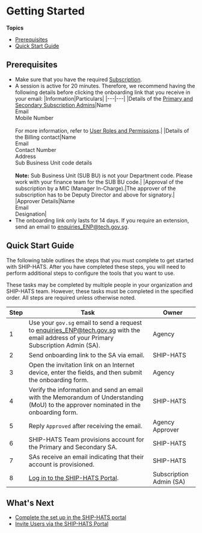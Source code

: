 # Getting Started

**Topics**
- [Prerequisites](#prerequisites)
- [Quick Start Guide](#quick-start-guide)

## Prerequisites

- Make sure that you have the required [Subscription](subscription).
- A session is active for 20 minutes. Therefore, we recommend having the following details before clicking the onboarding link that you receive in your email: 
    |Information|Particulars|
    |---|---|
    |Details of the [Primary and Secondary Subscription Admins](https://docs.developer.tech.gov.sg/docs/ship-hats-documentation/#/user-roles-permissions?id=sa-permissions)|Name<br>Email<br>Mobile Number<br><br>For more information, refer to [User Roles and Permissions](user-roles-permissions).| 
    |Details of the Billing contact|Name<br>Email<br>Contact Number<br>Address<br> Sub Business Unit code details<br><br>**Note:** Sub Business Unit (SUB BU) is not your Department code. Please work with your finance team for the SUB BU code.|
    |Approval of the subscription by a MIC (Manager In-Charge).|The approver of the subscription has to be Deputy Director and above for signatory.|
    |Approver Details|Name<br>Email<br>Designation| 
- The onboarding link only lasts for 14 days. If you require an extension, send an email to [enquiries_ENP@tech.gov.sg](mailto:enquiries_ENP@tech.gov.sg).

## Quick Start Guide 

The following table outlines the steps that you must complete to get started with SHIP-HATS. After you have completed these steps, you will need to perform additional steps to configure the tools that you want to use.  

These tasks may be completed by multiple people in your organization and SHIP-HATS team. However, these tasks must be completed in the specified order. All steps are required unless otherwise noted.


|Step|Task|Owner|
|---|---|---|
|1|Use your `gov.sg` email to send a request to [enquiries_ENP@tech.gov.sg](mailto:enquiries_ENP@tech.gov.sg) with the email address of your Primary Subscription Admin (SA).|Agency|
|2|Send onboarding link to the SA via email.|SHIP-HATS|
|3|Open the invitation link on an Internet device, enter the fields, and then submit the onboarding form.|Agency|
|4|Verify the information and send an email with the Memorandum of Understanding (MoU) to the approver nominated in the onboarding form.|SHIP-HATS|
|5|Reply `Approved` after receiving the email.|Agency Approver|
|6|SHIP-HATS Team provisions account for the Primary and Secondary SA.|SHIP-HATS |
|7|SAs receive an email indicating that their account is provisioned.|SHIP-HATS |
|8|[Log in to the SHIP-HATS Portal](https://docs.developer.tech.gov.sg/docs/ship-hats-portal-guide/#/access-ship-hats-portal).| Subscription Admin (SA)|




## What's Next
- [Complete the set up in the SHIP-HATS portal](https://docs.developer.tech.gov.sg/docs/ship-hats-portal-guide/#/user-journey)
- [Invite Users via the SHIP-HATS Portal](https://docs.developer.tech.gov.sg/docs/ship-hats-portal-guide/#/manage-users?id=invite-users) 

<!--

1. Use gov.sg email to send a request to [enquiries_ENP@tech.gov.sg](mailto:enquiries_ENP@tech.gov.sg) with the email address of your Primary Subscription Admin (SA).  
1. The SA receives the onboarding link via email.
1. Open the invitation link on an Internet device, enter the fields, and then submit the onboarding form. 
1. SHIP-HATS Team verifies the information. 
1. System will send an email with the Memorandum of Understanding (MoU) to the approver nominated in the onboarding form. 
1. Agency's approver is required to reply 'Approved’ after receiving the email. 
1. After approver replies, SHIP-HATS Team provisions the Primary SA and Secondary SA's account. 
1. SAs will receive an email to inform that your account is provisioned. 
1. SAs log into [SHIP-HATS Portal](http://ship.gov.sg) after their accounts have been provisioned and send the [invitation link](https://docs.developer.tech.gov.sg/docs/ship-hats-documentation/#/manage-users?id=invite-users) to their users for them to self-create accounts and approve the user accounts.
-->